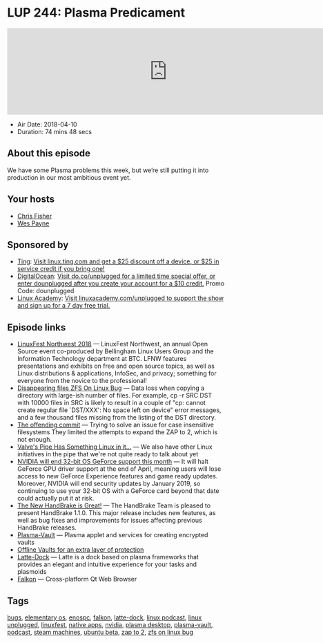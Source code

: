 # LUP 244: Plasma Predicament

<iframe src="https://player.fireside.fm/v2/RUkczH-V+YcGc5TLm?theme=dark" width="740" height="200" frameborder="0" scrolling="no"></iframe>

* Air Date: 2018-04-10
* Duration: 74 mins 48 secs

## About this episode

We have some Plasma problems this week, but we’re still putting it into production in our most ambitious event yet.

## Your hosts
* [Chris Fisher](https://linuxunplugged.com/hosts/chrislas)
* [Wes Payne](https://linuxunplugged.com/hosts/wes)

## Sponsored by

  * [Ting](http://linux.ting.com): [Visit linux.ting.com and get a $25 discount off a device, or $25 in service credit if you bring one!](http://linux.ting.com)
  * [DigitalOcean](https://do.co/unplugged): [Visit do.co/unplugged for a limited time special offer, or enter dounplugged after you create your account for a $10 credit.](https://do.co/unplugged) Promo Code: dounplugged
  * [Linux Academy](http://linuxacademy.com/unplugged): [Visit linuxacademy.com/unplugged to support the show and sign up for a 7 day free trial.](http://linuxacademy.com/unplugged)



## Episode links

  * [LinuxFest Northwest 2018](https://linuxfestnorthwest.org/conferences/lfnw18 "LinuxFest Northwest 2018") — LinuxFest Northwest, an annual Open Source event co-produced by Bellingham Linux Users Group and the Information Technology department at BTC. LFNW features presentations and exhibits on free and open source topics, as well as Linux distributions & applications, InfoSec, and privacy; something for everyone from the novice to the professional!
  * [Disappearing files ZFS On Linux Bug](https://github.com/zfsonlinux/zfs/issues/7401 "Disappearing files ZFS On Linux Bug") — Data loss when copying a directory with large-ish number of files. For example, cp -r SRC DST with 10000 files in SRC is likely to result in a couple of "cp: cannot create regular file `DST/XXX': No space left on device" error messages, and a few thousand files missing from the listing of the DST directory. 
  * [The offending commit](https://github.com/zfsonlinux/zfs/commit/cc63068e95ee725cce03b1b7ce50179825a6cda5 "The offending commit") — Trying to solve an issue for case insensitive filesystems They limited the attempts to expand the ZAP to 2, which is not enough. 
  * [Valve's Pipe Has Something Linux in it...](https://steamcommunity.com/app/221410/discussions/0/1696043806550421224/ "Valve's Pipe Has Something Linux in it...") — We also have other Linux initiatives in the pipe that we're not quite ready to talk about yet
  * [NVIDIA will end 32-bit OS GeForce support this month](https://www.engadget.com/2018/04/09/nvidia-32-bit-os-support-drivers/ "NVIDIA will end 32-bit OS GeForce support this month") — It will halt GeForce GPU driver support at the end of April, meaning users will lose access to new GeForce Experience features and game ready updates. Moreover, NVIDIA will end security updates by January 2019, so continuing to use your 32-bit OS with a GeForce card beyond that date could actually put it at risk.
  * [The New HandBrake is Great!](https://handbrake.fr/news.php?article=39 "The New HandBrake is Great!") — The HandBrake Team is pleased to present HandBrake 1.1.0. This major release includes new features, as well as bug fixes and improvements for issues affecting previous HandBrake releases. 
  * [Plasma-Vault](https://github.com/KDE/plasma-vault "Plasma-Vault") — Plasma applet and services for creating encrypted vaults 
  * [Offline Vaults for an extra layer of protection](https://cukic.co/2018/04/10/offline-vaults-for-extra-layer-of-protection/ "Offline Vaults for an extra layer of protection")
  * [Latte-Dock](https://github.com/psifidotos/Latte-Dock "Latte-Dock") — Latte is a dock based on plasma frameworks that provides an elegant and intuitive experience for your tasks and plasmoids
  * [Falkon](https://github.com/KDE/falkon "Falkon") — Cross-platform Qt Web Browser 



## Tags

[bugs](https://linuxunplugged.com/tags/bugs), [elementary os](https://linuxunplugged.com/tags/elementary%20os), [enospc](https://linuxunplugged.com/tags/enospc), [falkon](https://linuxunplugged.com/tags/falkon), [latte-dock](https://linuxunplugged.com/tags/latte-dock), [linux podcast](https://linuxunplugged.com/tags/linux%20podcast), [linux unplugged](https://linuxunplugged.com/tags/linux%20unplugged), [linuxfest](https://linuxunplugged.com/tags/linuxfest), [native apps](https://linuxunplugged.com/tags/native%20apps), [nvidia](https://linuxunplugged.com/tags/nvidia), [plasma desktop](https://linuxunplugged.com/tags/plasma%20desktop), [plasma-vault](https://linuxunplugged.com/tags/plasma-vault), [podcast](https://linuxunplugged.com/tags/podcast), [steam machines](https://linuxunplugged.com/tags/steam%20machines), [ubuntu beta](https://linuxunplugged.com/tags/ubuntu%20beta), [zap to 2](https://linuxunplugged.com/tags/zap%20to%202), [zfs on linux bug](https://linuxunplugged.com/tags/zfs%20on%20linux%20bug)